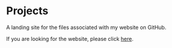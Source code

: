 Projects
========

A landing site for the files associated with my website on GitHub. 

If you are looking for the website, please click [here](http://cs.hmc.edu/~jsung).
